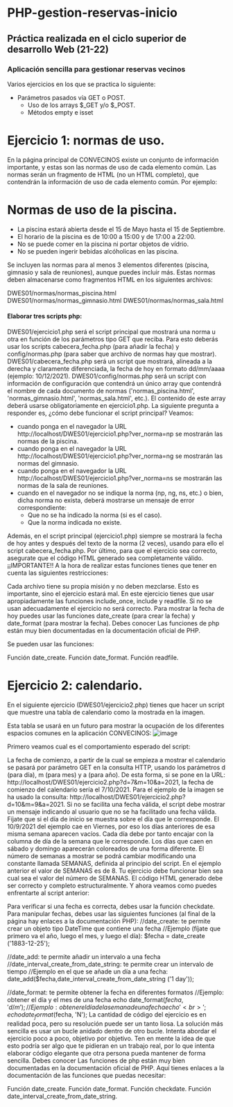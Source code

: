 # PHP-gestion-reservas-inicio
## Práctica realizada en el ciclo superior de desarrollo Web (21-22)
### Aplicación sencilla para gestionar reservas vecinos
Varios ejercicios en los que se practica lo siguiente:
- Parámetros pasados vía GET o POST.
  - Uso de los arrays $_GET y/o $_POST.
  - Métodos empty e isset

# Ejercicio 1: normas de uso.
En la página principal de CONVECINOS existe un conjunto de información importante, y estas son las normas de uso de cada elemento común. Las normas serán un fragmento de HTML (no un HTML completo), que contendrán la información de uso de cada elemento común. Por ejemplo:

<h1>Normas de uso de la piscina.</h1>
<ul>
<li>La piscina estará abierta desde el 15 de Mayo hasta el 15 de Septiembre.</li>
<li>El horario de la piscina es de 10:00 a 15:00 y de 17:00 a 22:00.</li>
<li>No se puede comer en la piscina ni portar objetos de vídrio.</li>
<li>No se pueden ingerir bebidas alcóholicas en las piscina.</li>
</ul>
Se incluyen las normas para al menos 3 elementos diferentes (piscina, gimnasio y sala de reuniones), aunque puedes incluir más. Estas normas deben almacenarse como fragmentos HTML en los siguientes archivos:

DWES01/normas/normas_piscina.html
DWES01/normas/normas_gimnasio.html
DWES01/normas/normas_sala.html

#### Elaborar tres scripts php:

DWES01/ejercicio1.php será el script principal que mostrará una norma u otra en función de los parámetros tipo GET que reciba. Para esto deberás usar los scripts cabecera_fecha.php (para añadir la fecha) y config/normas.php (para saber que archivo de normas hay que mostrar).
DWES01/cabecera_fecha.php será un script que mostrará, alineada a la derecha y claramente diferenciada, la fecha de hoy en formato dd/mm/aaaa (ejemplo: 10/12/2021).
DWES01/config/normas.php será un script con información de configuración que contendrá un único array que contendrá el nombre de cada documento de normas ('normas_piscina.html', 'normas_gimnasio.html', 'normas_sala.html', etc.). El contenido de este array deberá usarse obligatoriamente en ejercicio1.php.
La siguiente pregunta a responder es, ¿cómo debe funcionar el script principal? Veamos:

- cuando ponga en el navegador la URL http://localhost/DWES01/ejercicio1.php?ver_norma=np se mostrarán las normas de la piscina.
- cuando ponga en el navegador la URL http://localhost/DWES01/ejercicio1.php?ver_norma=ng se mostrarán las normas del gimnasio.
- cuando ponga en el navegador la URL http://localhost/DWES01/ejercicio1.php?ver_norma=ns se mostrarán las normas de la sala de reuniones.
- cuando en el navegador no se indique la norma (np, ng, ns, etc.) o bien, dicha norma no exista, deberá mostrarse un mensaje de error correspondiente:
  - Que no se ha indicado la norma (si es el caso).
  - Que la norma indicada no existe.

Además, en el script principal (ejercicio1.php) siempre se mostrará la fecha de hoy antes y después del texto de la norma (2 veces), usando para ello el script cabecera_fecha.php.
Por último, para que el ejercicio sea correcto, asegurate que el código HTML generado sea completamente válido.
¡¡IMPORTANTE!! A la hora de realizar estas funciones tienes que tener en cuenta las siguientes restricciones:

Cada archivo tiene su propia misión y no deben mezclarse. Esto es importante, sino el ejercicio estará mal.
En este ejercicio tienes que usar apropiadamente las funciones include_once, include y readfile. Si no se usan adecuadamente el ejercicio no será correcto.
Para mostrar la fecha de hoy puedes usar las funciones date_create (para crear la fecha) y date_format (para mostrar la fecha).
Debes conocer
Las funciones de php están muy bien documentadas en la documentación oficial de PHP.

Se pueden usar las funciones:

Función date_create.
Función date_format.
Función readfile.

# Ejercicio 2: calendario.

En el siguiente ejercicio (DWES01/ejercicio2.php) tienes que hacer un script que muestre una tabla de calendario como la mostrada en la imagen. 


Esta tabla se usará en un futuro para mostrar la ocupación de los diferentes espacios comunes en la aplicación CONVECINOS:
![image](https://user-images.githubusercontent.com/66112531/177489947-701f0663-60a7-4307-afb2-f5f11f61f5d6.png)



Primero veamos cual es el comportamiento esperado del script:

La fecha de comienzo, a partir de la cual se empieza a mostrar el calendario se pasará por parámetro GET en la consulta HTTP, usando los parámetros d (para día), m (para mes) y a (para año). De esta forma, si se pone en la URL: http://localhost/DWES01/ejercicio2.php?d=7&m=10&a=2021, la fecha de comienzo del calendario sería el 7/10/2021. Para el ejemplo de la imagen se ha usado la consulta: http://localhost/DWES01/ejercicio2.php?d=10&m=9&a=2021.
Si no se facilita una fecha válida, el script debe mostrar un mensaje indicando al usuario que no se ha facilitado una fecha válida.
Fíjate que si el día de inicio se muestra sobre el día que le corresponde. El 10/9/2021 del ejemplo cae en Viernes, por eso los días anteriores de esa misma semana aparecen vacíos. Cada día debe por tanto encajar con la columna de día de la semana que le corresponde.
Los días que caen en sábado y domingo aparecerán coloreados de una forma diferente.
El número de semanas a mostrar se podrá cambiar modificando una constante llamada SEMANAS, definida al principio del script. En el ejemplo anterior el valor de SEMANAS es de 8. Tu ejercicio debe funcionar bien sea cual sea el valor del número de SEMANAS.
El código HTML generado debe ser correcto y completo estructuralmente.
Y ahora veamos como puedes enfrentarte al script anterior:

Para verificar si una fecha es correcta, debes usar la función checkdate.
Para manipular fechas, debes usar las siguientes funciones (al final de la página hay enlaces a la documentación PHP):
//date_create: te permite crear un objeto tipo DateTime que contiene una fecha
//Ejemplo (fíjate que primero va el año, luego el mes, y luego el día):
$fecha = date_create ('1883-12-25');

//date_add: te permite añadir un intervalo a una fecha
//date_interval_create_from_date_string: te permite crear un intervalo de tiempo
//Ejemplo en el que se añade un día a una fecha:
date_add($fecha,date_interval_create_from_date_string ('1 day'));

//date_format: te permite obtener la fecha en diferentes formatos
//Ejemplo: obtener el día y el mes de una fecha
echo date_format($fecha, 'd/m'); 
//Ejemplo: obtener el día de la semana de una fecha
echo '<br>';
echo date_format($fecha, 'N');
La cantidad de código del ejercicio es en realidad poca, pero su resolución puede ser un tanto liosa. La solución más sencilla es usar un bucle anidado dentro de otro bucle. Intenta abordar el ejercicio poco a poco, objetivo por objetivo. Ten en mente la idea de que esto podría ser algo que te pidieran en un trabajo real, por lo que intenta elaborar código elegante que otra persona pueda mantener de forma sencilla.
Debes conocer
Las funciones de php están muy bien documentadas en la documentación oficial de PHP. Aquí tienes enlaces a la documentación de las funciones que puedas necesitar:

Función date_create.
Función date_format.
Función checkdate.
Función date_interval_create_from_date_string.
